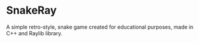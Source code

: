 # SnakeRay
A simple retro-style, snake game created for educational purposes, made in C++ and Raylib library.
